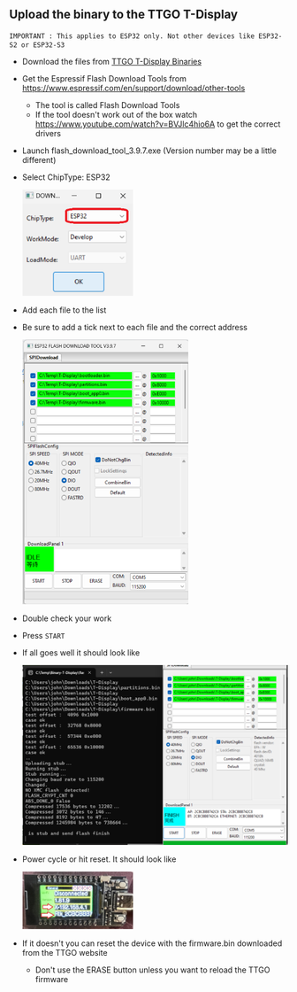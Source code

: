 ## Upload the binary to the TTGO T-Display

```
IMPORTANT : This applies to ESP32 only. Not other devices like ESP32-S2 or ESP32-S3
```

- Download the files from [TTGO T-Display Binaries](https://github.com/mctainsh/Esp32/blob/main/UM98RTKServer/Deploy/T-Display)
- Get the Espressif Flash Download Tools from https://www.espressif.com/en/support/download/other-tools
	- The tool is called Flash Download Tools
	- If the tool doesn't work out of the box watch https://www.youtube.com/watch?v=BVJlc4hio6A to get the correct drivers
- Launch flash_download_tool_3.9.7.exe (Version number may be a little different)
- Select ChipType: ESP32

	<img src="https://github.com/mctainsh/Esp32/blob/main/UM98RTKServer/Photos/TTGO-Display/Flash-ChipSelect.png?raw=true" width="200"/>
- Add each file to the list
- Be sure to add a tick next to each file and the correct address

	<img src="https://github.com/mctainsh/Esp32/blob/main/UM98RTKServer/Photos/TTGO-Display/Flash-FileAssignment.png?raw=true" width="300"/>
- Double check your work
- Press `START`
- If all goes well it should look like

	<img src="https://github.com/mctainsh/Esp32/blob/main/UM98RTKServer/Photos/TTGO-Display/Flash-CompleteResult.png?raw=true" />
- Power cycle or hit reset. It should look like

	<img src="https://github.com/mctainsh/Esp32/blob/main/UM98RTKServer/Photos/TTGO-Display/PRE_WIFI.jpg?raw=true" width="200"/>
- If it doesn't you can reset the device with the firmware.bin downloaded from the TTGO website
	- Don't use the ERASE button unless you want to reload the TTGO firmware